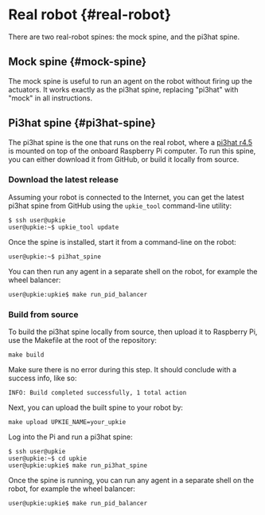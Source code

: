 # Real robot {#real-robot}

There are two real-robot spines: the mock spine, and the pi3hat spine.

## Mock spine {#mock-spine}

The mock spine is useful to run an agent on the robot without firing up the actuators. It works exactly as the pi3hat spine, replacing "pi3hat" with "mock" in all instructions.

## Pi3hat spine {#pi3hat-spine}

The pi3hat spine is the one that runs on the real robot, where a [pi3hat r4.5](https://mjbots.com/products/mjbots-pi3hat-r4-5) is mounted on top of the onboard Raspberry Pi computer. To run this spine, you can either download it from GitHub, or build it locally from source.

### Download the latest release

Assuming your robot is connected to the Internet, you can get the latest pi3hat spine from GitHub using the `upkie_tool` command-line utility:

```console
$ ssh user@upkie
user@upkie:~$ upkie_tool update
```

Once the spine is installed, start it from a command-line on the robot:

```console
user@upkie:~$ pi3hat_spine
```

You can then run any agent in a separate shell on the robot, for example the wheel balancer:

```console
user@upkie:upkie$ make run_pid_balancer
```

### Build from source

To build the pi3hat spine locally from source, then upload it to Raspberry Pi, use the Makefile at the root of the repository:

```console
make build
```

Make sure there is no error during this step. It should conclude with a success info, like so:

```
INFO: Build completed successfully, 1 total action
```

Next, you can upload the built spine to your robot by:

```console
make upload UPKIE_NAME=your_upkie
```

Log into the Pi and run a pi3hat spine:

```console
$ ssh user@upkie
user@upkie:~$ cd upkie
user@upkie:upkie$ make run_pi3hat_spine
```

Once the spine is running, you can run any agent in a separate shell on the robot, for example the wheel balancer:

```console
user@upkie:upkie$ make run_pid_balancer
```
